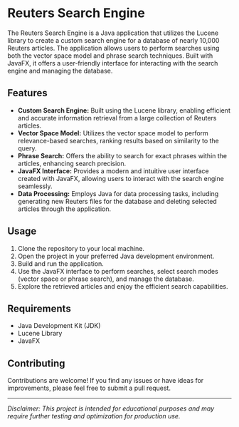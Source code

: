 # Reuters Search Engine

The Reuters Search Engine is a Java application that utilizes the Lucene library to create a custom search engine for a database of nearly 10,000 Reuters articles. The application allows users to perform searches using both the vector space model and phrase search techniques. Built with JavaFX, it offers a user-friendly interface for interacting with the search engine and managing the database.

## Features

- **Custom Search Engine:** Built using the Lucene library, enabling efficient and accurate information retrieval from a large collection of Reuters articles.
- **Vector Space Model:** Utilizes the vector space model to perform relevance-based searches, ranking results based on similarity to the query.
- **Phrase Search:** Offers the ability to search for exact phrases within the articles, enhancing search precision.
- **JavaFX Interface:** Provides a modern and intuitive user interface created with JavaFX, allowing users to interact with the search engine seamlessly.
- **Data Processing:** Employs Java for data processing tasks, including generating new Reuters files for the database and deleting selected articles through the application.

## Usage

1. Clone the repository to your local machine.
2. Open the project in your preferred Java development environment.
3. Build and run the application.
4. Use the JavaFX interface to perform searches, select search modes (vector space or phrase search), and manage the database.
5. Explore the retrieved articles and enjoy the efficient search capabilities.

## Requirements

- Java Development Kit (JDK)
- Lucene Library
- JavaFX

## Contributing

Contributions are welcome! If you find any issues or have ideas for improvements, please feel free to submit a pull request.

---

*Disclaimer: This project is intended for educational purposes and may require further testing and optimization for production use.*
